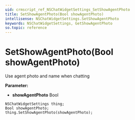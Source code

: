 ```yaml
---
uid: crmscript_ref_NSChatWidgetSettings_SetShowAgentPhoto
title: SetShowAgentPhoto(Bool showAgentPhoto)
intellisense: NSChatWidgetSettings.SetShowAgentPhoto
keywords: NSChatWidgetSettings, GetShowAgentPhoto
so.topic: reference
---
```


# SetShowAgentPhoto(Bool showAgentPhoto)

Use agent photo and name when chatting

**Parameter:** 
* **showAgentPhoto** Bool

```crmscript
NSChatWidgetSettings thing;
Bool showAgentPhoto;
thing.SetShowAgentPhoto(showAgentPhoto);
```

